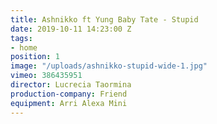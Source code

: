 ```yaml
---
title: Ashnikko ft Yung Baby Tate - Stupid
date: 2019-10-11 14:23:00 Z
tags:
- home
position: 1
image: "/uploads/ashnikko-stupid-wide-1.jpg"
vimeo: 386435951
director: Lucrecia Taormina
production-company: Friend
equipment: Arri Alexa Mini
---
```


